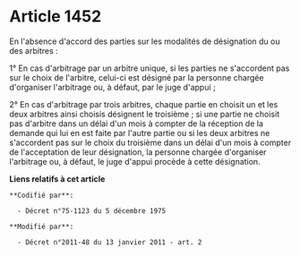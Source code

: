# Article 1452

En l'absence d'accord des parties sur les modalités de désignation du ou des arbitres : 

1° En cas d'arbitrage par un arbitre unique, si les parties ne s'accordent pas sur le choix de l'arbitre, celui-ci est
désigné par la personne chargée d'organiser l'arbitrage ou, à défaut, par le juge d'appui ; 

2° En cas d'arbitrage par trois arbitres, chaque partie en choisit un et les deux arbitres ainsi choisis désignent le
troisième ; si une partie ne choisit pas d'arbitre dans un délai d'un mois à compter de la réception de la demande qui lui en
est faite par l'autre partie ou si les deux arbitres ne s'accordent pas sur le choix du troisième dans un délai d'un mois à
compter de l'acceptation de leur désignation, la personne chargée d'organiser l'arbitrage ou, à défaut, le juge d'appui
procède à cette désignation.

**Liens relatifs à cet article**

	**Codifié par**:

	  - Décret n°75-1123 du 5 décembre 1975

	**Modifié par**:

	  - Décret n°2011-48 du 13 janvier 2011 - art. 2
